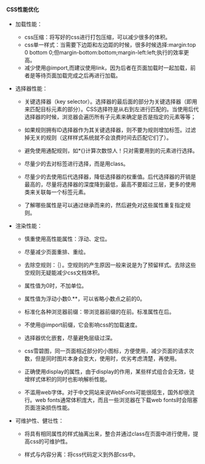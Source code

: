 #### CSS性能优化

+ 加载性能：

  + css压缩：将写好的css进行打包压缩，可以减少很多的体积。
  + css单一样式：当需要下边距和左边距的时候，很多时候选择:margin:top 0 bottom 0;但margin-bottom:bottom;margin-left:left;执行的效率更高。
  + 减少使用@import,而建议使用link，因为后者在页面加载时一起加载，前者是等待页面加载完成之后再进行加载。

+ 选择器性能：

  + 关键选择器（key selector）。选择器的最后面的部分为关键选择器（即用来匹配目标元素的部分）。CSS选择符是从右到左进行匹配的。当使用后代选择器的时候，浏览器会遍历所有子元素来确定是否是指定的元素等等；

  + 如果规则拥有ID选择器作为其关键选择器，则不要为规则增加标签。过滤掉无关的规则（这样样式系统就不会浪费时间去匹配它们了）。

  + 避免使用通配规则，如*{}计算次数惊人！只对需要用到的元素进行选择。

  + 尽量少的去对标签进行选择，而是用class。

  + 尽量少的去使用后代选择器，降低选择器的权重值。后代选择器的开销是最高的，尽量将选择器的深度降到最低，最高不要超过三层，更多的使用类来关联每一个标签元素。

  + 了解哪些属性是可以通过继承而来的，然后避免对这些属性重复指定规则。

+ 渲染性能：

  + 慎重使用高性能属性：浮动、定位。

  + 尽量减少页面重排、重绘。

  + 去除空规则：｛｝。空规则的产生原因一般来说是为了预留样式。去除这些空规则无疑能减少css文档体积。

  + 属性值为0时，不加单位。

  + 属性值为浮动小数0.**，可以省略小数点之前的0。

  + 标准化各种浏览器前缀：带浏览器前缀的在前。标准属性在后。

  + 不使用@import前缀，它会影响css的加载速度。

  + 选择器优化嵌套，尽量避免层级过深。

  + css雪碧图，同一页面相近部分的小图标，方便使用，减少页面的请求次数，但是同时图片本身会变大，使用时，优劣考虑清楚，再使用。

  + 正确使用display的属性，由于display的作用，某些样式组合会无效，徒增样式体积的同时也影响解析性能。

  + 不滥用web字体。对于中文网站来说WebFonts可能很陌生，国外却很流行。web fonts通常体积庞大，而且一些浏览器在下载web fonts时会阻塞页面渲染损伤性能。

+ 可维护性、健壮性：

  + 将具有相同属性的样式抽离出来，整合并通过class在页面中进行使用，提高css的可维护性。

  + 样式与内容分离：将css代码定义到外部css中。
